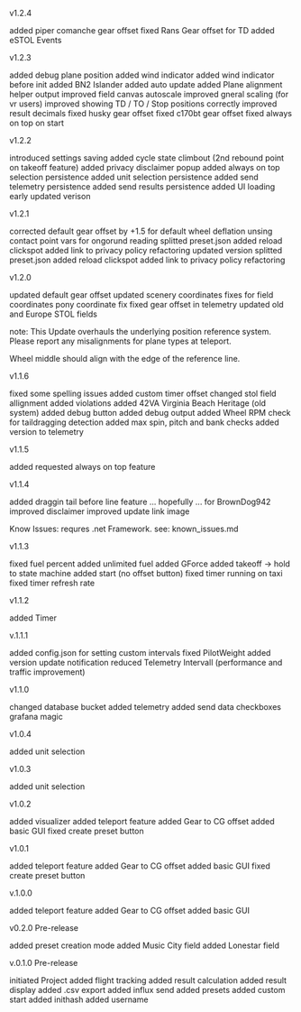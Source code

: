 v1.2.4

added piper comanche gear offset
fixed Rans Gear offset for TD
added eSTOL Events

v1.2.3

added debug plane position
added wind indicator
added wind indicator before init
added BN2 Islander
added auto update
added Plane alignment helper output
improved field canvas autoscale
improved gneral scaling (for vr users)
improved showing TD / TO / Stop positions correctly
improved result decimals
fixed husky gear offset
fixed c170bt gear offset
fixed always on top on start


v1.2.2

introduced settings saving
added cycle state climbout (2nd rebound point on takeoff feature)
added privacy disclaimer popup
added always on top selection persistence
added unit selection persistence
added send telemetry persistence
added send results persistence
added UI loading early
updated verison

v1.2.1

corrected default gear offset by +1.5 for default wheel deflation
unsing contact point vars for ongorund reading
splitted preset.json
added reload clickspot
added link to privacy policy
refactoring
updated version
splitted preset.json
added reload clickspot
added link to privacy policy
refactoring

v1.2.0

updated default gear offset
updated scenery coordinates
fixes for field coordinates
pony coordinate fix
fixed gear offset in telemetry
updated old and Europe STOL fields

note:
This Update overhauls the underlying position reference system.
Please report any misalignments for plane types at teleport.

Wheel middle should align with the edge of the reference line.

v1.1.6

fixed some spelling issues
added custom timer offset
changed stol field allignment
added violations
added 42VA Virginia Beach Heritage (old system)
added debug button
added debug output
added Wheel RPM check for taildragging detection
added max spin, pitch and bank checks
added version to telemetry

v1.1.5

added requested always on top feature

v1.1.4

added draggin tail before line feature ... hopefully ... for BrownDog942
improved disclaimer
improved update link
image

Know Issues: requres .net Framework. see: known_issues.md

v1.1.3

fixed fuel percent
added unlimited fuel
added GForce
added takeoff -> hold to state machine
added start (no offset button)
fixed timer running on taxi
fixed timer refresh rate

v1.1.2

added Timer

v.1.1.1

added config.json for setting custom intervals
fixed PilotWeight
added version update notification
reduced Telemetry Intervall (performance and traffic improvement)

v1.1.0

changed database bucket
added telemetry
added send data checkboxes
grafana magic

v1.0.4

added unit selection

v1.0.3

added unit selection

v1.0.2

added visualizer
added teleport feature
added Gear to CG offset
added basic GUI
fixed create preset button

v1.0.1

added teleport feature
added Gear to CG offset
added basic GUI
fixed create preset button

v.1.0.0

added teleport feature
added Gear to CG offset
added basic GUI

v0.2.0 Pre-release

added preset creation mode
added Music City field
added Lonestar field

v.0.1.0 Pre-release

initiated Project
added flight tracking
added result calculation
added result display
added .csv export
added influx send
added presets
added custom start
added inithash
added username